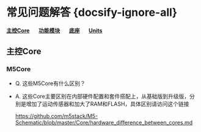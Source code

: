 # 常见问题解答 {docsify-ignore-all}

**[主控Core](#主控Core)**&nbsp;&nbsp;&nbsp;&nbsp;&nbsp;&nbsp;**[功能模块](#功能模块Modules)**&nbsp;&nbsp;&nbsp;&nbsp;&nbsp;&nbsp;**[底座](#Bases)**&nbsp;&nbsp;&nbsp;&nbsp;&nbsp;&nbsp;**[Units](#Units)**

## 主控Core

### M5Core

- Q. 这些M5Core有什么区别？
- A. 这些Core主要区别在内部硬件配置和套件搭配上，从基础版到升级版，分别是增加了运动传感器和加大了RAM和FLASH，具体区别请访问这个链接

    https://github.com/m5stack/M5-Schematic/blob/master/Core/hardware_difference_between_cores.md

<!-- ### Minicore

### 套件

## 功能模块Modules

#### 通信模块

#### 拓展模块

#### 驱动模块

## Units

### 通信类Unit

### 传感类Unit

### 驱动类Unit -->

<!-- ---

- Q. 这些M5Core有什么区别？
  - A. 这些Core主要区别在内部硬件配置和套件搭配上，从基础版到升级版，分别是增加了运动传感器和加大了RAM和FLASH，具体区别请访问这个链接

    https://github.com/m5stack/M5-Schematic/blob/master/Core/hardware_difference_between_cores.md

---

- Q. 这些M5Core有什么区别？
  - A. 这些Core主要区别在内部硬件配置和套件搭配上，从基础版到升级版，分别是增加了运动传感器和加大了RAM和FLASH，具体区别请访问这个链接

    https://github.com/m5stack/M5-Schematic/blob/master/Core/hardware_difference_between_cores.md

- Q. USB插入Core之后，识别不到串口号？
  - A. 这些Core主要区别在内部硬件配置和套件搭配上，从基础版到升级版，分别是增加了运动传感器和加大了RAM和FLASH，具体区别请访问这个链接

    https://github.com/m5stack/M5-Schematic/blob/master/Core/hardware_difference_between_cores.md

- Q. 有些模块与Core堆叠之后不能下载程序，比如USB模块与Core堆叠
- A. 可能是堆叠之后，接触不好，M5-Bus总线有GPIO0，接触不好的时候，GPIO0的时序不对，下载的时候要手动GPIO0连接GND，保证足够长时间拉低

--- -->